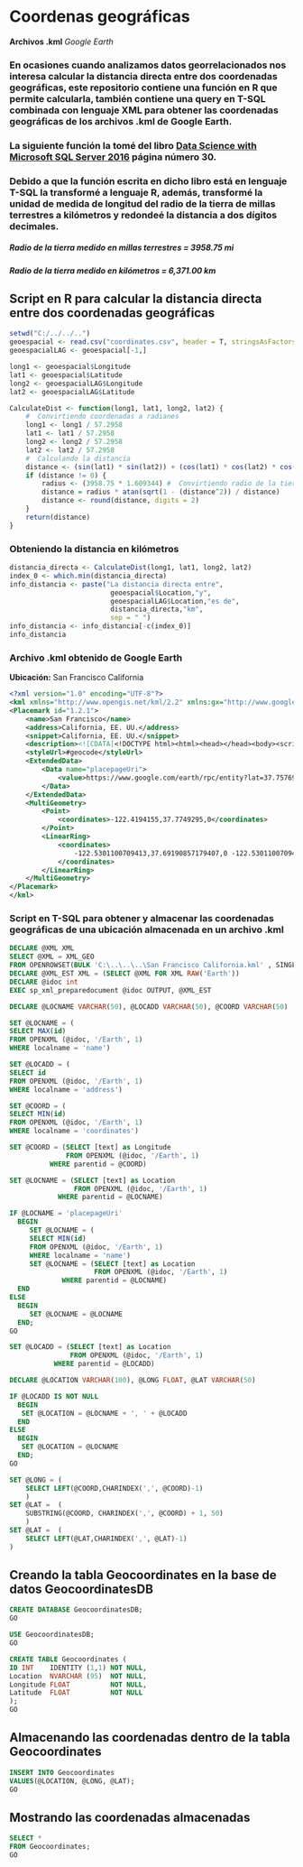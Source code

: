 # Coordenas geográficas
**Archivos .kml** *Google Earth*

### En ocasiones cuando analizamos datos georrelacionados nos interesa calcular la distancia directa entre dos coordenadas geográficas, este repositorio contiene una función en R que permite calcularla, también contiene una query en T-SQL combinada con lenguaje XML para obtener las coordenadas geográficas de los archivos .kml de Google Earth.

###  La siguiente función la tomé del libro [Data Science with Microsoft SQL Server 2016](https://blogs.msdn.microsoft.com/microsoft_press/2016/10/19/free-ebook-data-science-with-microsoft-sql-server-2016/) página número 30.

### Debido a que la función escrita en dicho libro está en lenguaje T-SQL la transformé a lenguaje R, además, transformé la unidad de medida de longitud del radio de la tierra de millas terrestres a kilómetros y redondeé la distancia a dos dígitos decimales.
##### _Radio de la tierra medido en millas terrestres_ = 3958.75 mi
##### _Radio de la tierra medido en kilómetros_ = 6,371.00 km

## Script en R para calcular la distancia directa entre dos coordenadas geográficas
```r
setwd("C:/../../..")
geoespacial <- read.csv("coordinates.csv", header = T, stringsAsFactors = F)
geoespacialLAG <- geoespacial[-1,]

long1 <- geoespacial$Longitude
lat1 <- geoespacial$Latitude
long2 <- geoespacialLAG$Longitude
lat2 <- geoespacialLAG$Latitude

CalculateDist <- function(long1, lat1, long2, lat2) {
    #  Convirtiendo coordenadas a radianes
    long1 <- long1 / 57.2958
    lat1 <- lat1 / 57.2958
    long2 <- long2 / 57.2958
    lat2 <- lat2 / 57.2958
    #  Calculando la distancia 
    distance <- (sin(lat1) * sin(lat2)) + (cos(lat1) * cos(lat2) * cos(long2 - long1))
    if (distance != 0) {
        radius <- (3958.75 * 1.609344) #  Convirtiendo radio de la tierra de millas terrestres a kilómetros 
        distance = radius * atan(sqrt(1 - (distance^2)) / distance)
        distance <- round(distance, digits = 2)
    }
    return(distance)  
}
```
###  Obteniendo la distancia en kilómetros
```r
distancia_directa <- CalculateDist(long1, lat1, long2, lat2)
index_0 <- which.min(distancia_directa)
info_distancia <- paste("La distancia directa entre", 
                         geoespacial$Location,"y", 
                         geoespacialLAG$Location,"es de",
                         distancia_directa,"km", 
                         sep = " ")
info_distancia <- info_distancia[-c(index_0)]
info_distancia
```
###  Archivo .kml obtenido de Google Earth 
**Ubicación:** San Francisco California
```xml
<?xml version="1.0" encoding="UTF-8"?>
<kml xmlns="http://www.opengis.net/kml/2.2" xmlns:gx="http://www.google.com/kml/ext/2.2" xmlns:kml="http://www.opengis.net/kml/2.2" xmlns:atom="http://www.w3.org/2005/Atom">
<Placemark id="1.2.1">
	<name>San Francisco</name>
	<address>California, EE. UU.</address>
	<snippet>California, EE. UU.</snippet>
	<description><![CDATA[<!DOCTYPE html><html><head></head><body><script type="text/javascript">window.location.href="https://www.google.com/earth/rpc/entity?lat=37.75769999999999&lng=-122.43759999999999&fid=0x80859a6d00690021:0x4a501367f076adff&hl=es-419&gl=mx&client=earth-client&cv=7.3.2.5776&useragent=GoogleEarth/7.3.2.5776(Windows;Microsoft Windows (6.2.9200.0);es-419;kml:2.2;client:Pro;type:default)";</script></body></html>]]></description>
	<styleUrl>#geocode</styleUrl>
	<ExtendedData>
		<Data name="placepageUri">
			<value>https://www.google.com/earth/rpc/entity?lat=37.75769999999999&amp;lng=-122.43759999999999&amp;fid=0x80859a6d00690021:0x4a501367f076adff&amp;hl=es-419&amp;gl=mx&amp;client=earth-client&amp;cv=7.3.2.5776&amp;useragent=GoogleEarth/7.3.2.5776(Windows;Microsoft Windows (6.2.9200.0);es-419;kml:2.2;client:Pro;type:default)</value>
		</Data>
	</ExtendedData>
	<MultiGeometry>
		<Point>
			<coordinates>-122.4194155,37.7749295,0</coordinates>
		</Point>
		<LinearRing>
			<coordinates>
				-122.5301100709413,37.69190857179407,0 -122.5301100709413,37.85795042820593,0 -122.3087209290588,37.85795042820593,0 -122.3087209290588,37.69190857179407,0 -122.5301100709413,37.69190857179407,0 
			</coordinates>
		</LinearRing>
	</MultiGeometry>
</Placemark>
</kml>
```

### Script en T-SQL para obtener y almacenar las coordenadas geográficas de una ubicación almacenada en un archivo .kml
```sql
DECLARE @XML XML
SELECT @XML = XML_GEO
FROM OPENROWSET(BULK 'C:\..\..\..\San Francisco California.kml' , SINGLE_BLOB) AS GEO(XML_GEO)
DECLARE @XML_EST XML = (SELECT @XML FOR XML RAW('Earth'))
DECLARE @idoc int
EXEC sp_xml_preparedocument @idoc OUTPUT, @XML_EST

DECLARE @LOCNAME VARCHAR(50), @LOCADD VARCHAR(50), @COORD VARCHAR(50)

SET @LOCNAME = (
SELECT MAX(id)
FROM OPENXML (@idoc, '/Earth', 1)
WHERE localname = 'name')

SET @LOCADD = (
SELECT id 
FROM OPENXML (@idoc, '/Earth', 1)
WHERE localname = 'address')

SET @COORD = (
SELECT MIN(id)
FROM OPENXML (@idoc, '/Earth', 1)
WHERE localname = 'coordinates')

SET @COORD = (SELECT [text] as Longitude 
              FROM OPENXML (@idoc, '/Earth', 1)  
	      WHERE parentid = @COORD)

SET @LOCNAME = (SELECT [text] as Location 
                FROM OPENXML (@idoc, '/Earth', 1)  
	        WHERE parentid = @LOCNAME)

IF @LOCNAME = 'placepageUri'
  BEGIN
     SET @LOCNAME = (
     SELECT MIN(id)
     FROM OPENXML (@idoc, '/Earth', 1)
     WHERE localname = 'name')
     SET @LOCNAME = (SELECT [text] as Location 
                     FROM OPENXML (@idoc, '/Earth', 1)  
		     WHERE parentid = @LOCNAME)
  END
ELSE
  BEGIN
     SET @LOCNAME = @LOCNAME
  END;
GO

SET @LOCADD = (SELECT [text] as Location 
               FROM OPENXML (@idoc, '/Earth', 1)  
	       WHERE parentid = @LOCADD)

DECLARE @LOCATION VARCHAR(100), @LONG FLOAT, @LAT VARCHAR(50)

IF @LOCADD IS NOT NULL
  BEGIN
   SET @LOCATION = @LOCNAME + ', ' + @LOCADD
  END
ELSE 
  BEGIN
   SET @LOCATION = @LOCNAME
  END;
GO

SET @LONG = (
    SELECT LEFT(@COORD,CHARINDEX(',', @COORD)-1)
    ) 
SET @LAT =  (
    SUBSTRING(@COORD, CHARINDEX(',', @COORD) + 1, 50)
    )
SET @LAT =  (
    SELECT LEFT(@LAT,CHARINDEX(',', @LAT)-1)
)
```
##  Creando la tabla Geocoordinates en la base de datos GeocoordinatesDB
```sql
CREATE DATABASE GeocoordinatesDB;
GO

USE GeocoordinatesDB;
GO

CREATE TABLE Geocoordinates (
ID INT    IDENTITY (1,1) NOT NULL,
Location  NVARCHAR (95)  NOT NULL,
Longitude FLOAT          NOT NULL,
Latitude  FLOAT          NOT NULL
);
GO
```
##  Almacenando las coordenadas dentro de la tabla Geocoordinates
```sql
INSERT INTO Geocoordinates
VALUES(@LOCATION, @LONG, @LAT);
GO
```
##  Mostrando las coordenadas almacenadas
```sql
SELECT *
FROM Geocoordinates;
GO
```

